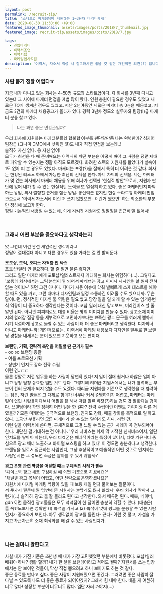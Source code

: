 ```yaml
---
layout: post
permalink: /recruit-tip/
title: '스타트업 마케팅팀에 지원하는 1~3년차 마케터에게'
date: 2020-08-30 11:30:00 +09:00
featured_image_thumbnail: assets/images/posts/2018/7_thumbnail.jpg
featured_image: recruit-tip/assets/images/posts/2018/7.jpg

tags:
  - 신입마케터
  - 이력서조언
  - 이력서팁
  - 마케팅입사지원
description: '이력서, 자소서 작성 시 참고하시면 좋을 것 같은 개인적인 의견(?) 입니다.'
---
```


### 사람 뽑기 정말 어렵다ㅠ

지금 내가 다니고 있는 회사는 4-50명 규모의 스타트업이다.
이 회사를 3년째 다니고 있는데 그 사이에 마케터 면접을 제법 많이 봤다. 인원 충원이 필요한 경우도 있었고 새로운 TO가 생겨난 경우도 있었고.
지난 2년여동안 새로운 마케터 총 3분을 채용했고, 지금도 2건의 마케터 채용공고가 올라가 있다. 경력 3년차 정도의 실무자와 팀장(!)급 마케터 분을 찾고 있다.

> 나는 과연 좋은 면접관일까?

우리 회사에 지원하는 마케터분들의 합불합 여부를 판단할만큼 나는 완벽한가? 심지어 팀장급 (그나마 CMO에서 낮춰진 것)도 내가 직접 면접을 보는데..!  
솔직히 자신 없다. 응 자신 없어!  
모두가 최선을 다 해 준비해오는 이력서의 어떤 부분을 어떻게 봐야 그 사람을 정말 제대로 파악할 수 있는지는 정말 아직도 모르겠다.
화려한 스펙의 지원자를 뽑았다가 실속이 1도 없어 피 본 경우도 있었다. 마케터는 포장(?)을 잘해서 특히 더 어려운 것 같다.
회사는 한정된 리소스 하에서 가능한 최선의 선택을 한다. 아니 차악의 선택을. 나는 마케터가 몇 없는 회사에서 마케터 채용을 위해 회사가 선택한 '현실적 방안'으로서,
지원자 판단에 있어 내가 할 수 있는 현실적인 노력을 또 열심히 하고 있다.
좋은 마케터인지 파악하는 방법, 의사 결정할 근거를 잡는 방법. 공신력은 없지만 현실 스타트업 마케터 면접관으로서
'이력서 자소서에 이런 거 쓰지 않았으면- 이런거 썼으면' 하는 최소한의 부분만 정리해 보고자 한다.  
정말 기본적인 내용일 수 있는데, 이게 지켜진 지원자도 정말정말 은근히 잘 없어서!
<br/>
<br/>
<br/>

### 그래서 어떤 부분을 중요하다고 생각하는지

앗 그런데 이건 완전 개인적인 생각이라..!  
정답이 절대절대 아니고 다른 경우도 있을 거라는 걸 짠 밝혀둔다.  

**포토샵, 토익, 오피스 자격증 안 봐요**  
포토샵/일러 안 필요하다. 할 줄 알면 물론 좋지만.  
그리고 일단 마케터에게 포토샵/일러스트까지 기대하는 회사는 위험하다(...).
그렇다고 '보통의 회사에서는 그럼 분업이 잘 되어서 마케터는 광고 이미지 디자인을 할 일이 전혀 없는 것이냐-' 하면 그건 아니다.
디마가 시즌 이슈에 맞춰 발빠르게 소재 테스트를 해야 할 때도 있을 거고, 그런 때마다 디자인팀과 일정 소통하긴 어려울 수도 있으니까.
무슨 말이냐면, 정식적인 디자인 툴 역량은 필요 없고 당장 일을 일 되게 할 수 있는 임기응변식 역량이 더 중요하다 생각한다는 것이다.
포샵 일러 대신 망고보드, 미리캔버스 할 줄 알면 된다. 아니면 피피티로도 대충 비율은 맞춰 이미지를 만들 수 있다.
광고소재 이미지의 컬러감 질감 등을 세부적으로 고민하기보다는
뾰족한 광고 문구를 여러개 뽑아서 시기 적절하게 광고로 돌릴 수 있는 사람이 더 더 좋은 마케터라고 생각한다. 디자이너 아니고 마케터니까!
개인적으로는.. 이력서에 마케팅 내용보다 디자인을 필두로 한 브랜딩 경험을 내세우는 분이 있으면 갸웃하고 보는 편이다.

**브랜딩, 기획, 전략적 측면을 어필할 땐 근거가 필수**  
  \- oo oo 브랜딩 총괄  
  \- 여름 프로모션 기획  
  \- 상반기 인지도 강화 전략 수립  
이런 건..ㅠㅠ  
물론 정말로 저런 업무를 하는 사람이 당연히 있다! 저 일이 절대 쉽거나 하찮은 일이 아니고 엄청 엄청 중요한 일인 것도 안다. 그렇기에 리더급 지원서에서는 내가 염려하는 부분이 전혀 문제가 되지 않을 수도 있겠다.
대리급 지원자를 기준으로 생각했을 때 염려하는 점은, 저런 말들은 그 자체로 함의가 너무나 커서 증명하기가 어렵고, 마케터는 마케팅이 업인 사람들이다보니 어필을 잘 해서 저런 말로 위장(?)하는 것도 참 잘한다는 것이다. 브랜딩이라 하면 정확히 어떤 일을 한 걸까? 전략 수립이란 이벤트 기획이랑 다른 거였을까?
모든 마케터는 궁극적으로 브랜딩, 인지도 강화, 매출 강화를 목적으로 일 하고 있다.
조금만 부풀리면 모든 마케터가 쓸 수 있는 말이기도 하다. 저런 건.  
이런 일을 이력서에 쓴다면, 구체적으로 그걸 느낄 수 있는 근거 사례가 꼭 첨부되어야 한다.
대단한 걸 기대하는 건 아니다. '우리 서비스는 이제 막 시작한 신서비스여서, 일단 인지도를 쌓아야 하는데, 우리 타겟군은 폐쇄적이라는 특징이 있어서,
타겟 커뮤니티 중심으로 광고 배너 노출하고 바이럴 포스팅을 하고 있다' 이 정도면 충분하다고 생각한다.
브랜딩을 일로서 접근하는 사람인지, 그냥 추상적이고 예술적인 어떤 것으로 인지하는 사람인지는 그 정도면 조금은 알아볼 수 있지 않을까?

**광고 운영 관련 역량을 어필할 때는 구체적인 사례가 필수**  
'페이스북 광고 세트 구성하실 때 어떤 기준으로 하셨어요?'  
'채널별 광고 목적이 어땠고, 어떤 전략으로 운영하셨나요?'  
지원서에 디지털 마케팅 역량이 있을 때 보통 제일 먼저 물어보는 질문이다.  
저 두가지 질문에 잘 답변해 준 지원자는 놀랍게도 많지 않았다. 우리 회사가 작아서 그런가(...) 솔직히, 광고 툴 잘 몰라도 된다고 생각한다. 와서 배우면 된다. 페북, 네이버, gdn 이런 큼직한 광고툴들은 모두 넉넉잡아 한 달이면 충분히 익힐 수 있다. (대충은)  
툴 숙련도보다는 명확한 (1) 목적을 가지고 (2) 목적에 맞에 광고를 운용할 수 있는 사람인지가 중요하게 보인다. 아무 생각없이 광고를 돌린다- 끈다-
이런 것 말고, 가설을 가지고 차근차근히 소재 최적화를 해 갈 수 있는 사람인지가.
<br/>
<br/>
<br/>

### 나는 얼마나 잘한다고

사실 내가 가진 기준은 초년생 때 내가 가장 고민했었던 부분에서 비롯됐다. 포샵/일러 배워야 하나? 컴활 할까? 내가 한 일을 브랜딩이라고 적어도 될까?
지원서를 쓰는 입장에서는 안 보이던 것들이, 막상 직접 뽑으려고 하니 보이기도 하는 것 같다.  
좋은 동료를 만나고 싶다. 좋은 사람이 지원해줬으면 좋겠다. 그러려면 좋은 사람이 잘 다닐 수 있도록 나도 더 좋은 동료가 되어야겠지? 그래서 힘 내야 한다. 배울 게 여전히 너무 많다! 성장할 부분이 너무너무 많다. 일단 자러 가야지(...)
<br/>
